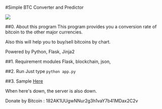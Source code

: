 #Simple BTC Converter and Predictor

![](./images/btcconv.tiff)

##0. About this program
This program provides you a conversion rate of bitcoin to the other major currencies.

Also this will help you to buy/sell bitcoins by chart.

Powered by Python, Flask, Jinja2

##1. Requirement modules
Flask, blockchain, json,

##2. Run
Just type `python app.py`

##3. Sample
[Here](http://ukkk941034bf.kotaura.koding.io:5000)

When here's down, the server is also down.

Donate by Bitcoin : 182AK1UUgwNNur2g3h1vaY7b41MDax2C2v
